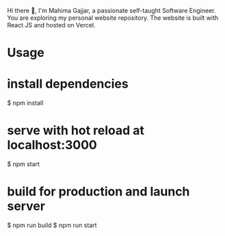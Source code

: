 Hi there 👋, I'm Mahima Gajjar, a passionate self-taught Software Engineer. You are exploring my personal website repository. The website is built with React JS and hosted on Vercel.




# Usage

# install dependencies
$ npm install

# serve with hot reload at localhost:3000
$ npm start

# build for production and launch server
$ npm run build
$ npm run start
